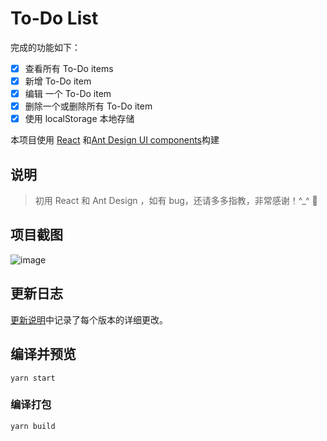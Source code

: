 # To-Do List

完成的功能如下：

- [x] 查看所有 To-Do items
- [x] 新增 To-Do item
- [x] 编辑 一个 To-Do item
- [x] 删除一个或删除所有 To-Do item
- [x] 使用 localStorage 本地存储

本项目使用 [React](https://zh-hans.reactjs.org/docs/getting-started.html) 和[Ant Design UI components](https://ant.design/index-cn)构建

## 说明

> 初用 React 和 Ant Design ，如有 bug，还请多多指教，非常感谢！^_^ 🌹

## 项目截图

![image](https://unclelian.github.io/vue2-echo/screenshots/echo_index.png)
## 更新日志

[更新说明](https://github.com/uncleLian/vue2-echo/releases)中记录了每个版本的详细更改。
## 编译并预览

```
yarn start
```

### 编译打包

```
yarn build
```
